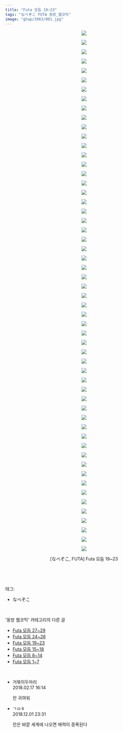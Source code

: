 ```yaml
---
title: "Futa 모듬 19~23"
tags: "なべぞこ FUTA 동방_웹코믹"
image: "ghap/3963/001.jpg"
---
```

<div class="article">
<p style="text-align: center; clear: none; float: none;"><img src="{{ site.nasurl }}/ghap/3963/001.jpg"/></p>
<p style="text-align: center; clear: none; float: none;"><img src="{{ site.nasurl }}/ghap/3963/002.jpg"/></p>
<p style="text-align: center; clear: none; float: none;"><img src="{{ site.nasurl }}/ghap/3963/003.jpg"/></p>
<p style="text-align: center; clear: none; float: none;"><img src="{{ site.nasurl }}/ghap/3963/004.jpg"/></p>
<p style="text-align: center; clear: none; float: none;"><img src="{{ site.nasurl }}/ghap/3963/005.jpg"/></p>
<p style="text-align: center; clear: none; float: none;"><img src="{{ site.nasurl }}/ghap/3963/006.jpg"/></p>
<p style="text-align: center; clear: none; float: none;"><img src="{{ site.nasurl }}/ghap/3963/007.jpg"/></p>
<p style="text-align: center; clear: none; float: none;"><img src="{{ site.nasurl }}/ghap/3963/008.jpg"/></p>
<p style="text-align: center; clear: none; float: none;"><img src="{{ site.nasurl }}/ghap/3963/009.jpg"/></p>
<p style="text-align: center; clear: none; float: none;"><img src="{{ site.nasurl }}/ghap/3963/010.jpg"/></p>
<p style="text-align: center; clear: none; float: none;"><img src="{{ site.nasurl }}/ghap/3963/011.jpg"/></p>
<p style="text-align: center; clear: none; float: none;"><img src="{{ site.nasurl }}/ghap/3963/012.jpg"/></p>
<p style="text-align: center; clear: none; float: none;"><img src="{{ site.nasurl }}/ghap/3963/013.jpg"/></p>
<p style="text-align: center; clear: none; float: none;"><img src="{{ site.nasurl }}/ghap/3963/014.jpg"/></p>
<p style="text-align: center; clear: none; float: none;"><img src="{{ site.nasurl }}/ghap/3963/015.jpg"/></p>
<p style="text-align: center; clear: none; float: none;"><img src="{{ site.nasurl }}/ghap/3963/016.jpg"/></p>
<p style="text-align: center; clear: none; float: none;"><img src="{{ site.nasurl }}/ghap/3963/017.jpg"/></p>
<p style="text-align: center; clear: none; float: none;"><img src="{{ site.nasurl }}/ghap/3963/018.jpg"/></p>
<p style="text-align: center; clear: none; float: none;"><img src="{{ site.nasurl }}/ghap/3963/019.jpg"/></p>
<p style="text-align: center; clear: none; float: none;"><img src="{{ site.nasurl }}/ghap/3963/020.jpg"/></p>
<p style="text-align: center; clear: none; float: none;"><img src="{{ site.nasurl }}/ghap/3963/021.jpg"/></p>
<p style="text-align: center; clear: none; float: none;"><img src="{{ site.nasurl }}/ghap/3963/022.jpg"/></p>
<p style="text-align: center; clear: none; float: none;"><img src="{{ site.nasurl }}/ghap/3963/023.jpg"/></p>
<p style="text-align: center; clear: none; float: none;"><img src="{{ site.nasurl }}/ghap/3963/024.jpg"/></p>
<p style="text-align: center; clear: none; float: none;"><img src="{{ site.nasurl }}/ghap/3963/025.jpg"/></p>
<p style="text-align: center; clear: none; float: none;"><img src="{{ site.nasurl }}/ghap/3963/026.jpg"/></p>
<p style="text-align: center; clear: none; float: none;"><img src="{{ site.nasurl }}/ghap/3963/027.jpg"/></p>
<p style="text-align: center; clear: none; float: none;"><img src="{{ site.nasurl }}/ghap/3963/028.jpg"/></p>
<p style="text-align: center; clear: none; float: none;"><img src="{{ site.nasurl }}/ghap/3963/029.jpg"/></p>
<p style="text-align: center; clear: none; float: none;"><img src="{{ site.nasurl }}/ghap/3963/030.jpg"/></p>
<p style="text-align: center; clear: none; float: none;"><img src="{{ site.nasurl }}/ghap/3963/031.jpg"/></p>
<p style="text-align: center; clear: none; float: none;"><img src="{{ site.nasurl }}/ghap/3963/032.jpg"/></p>
<p style="text-align: center; clear: none; float: none;"><img src="{{ site.nasurl }}/ghap/3963/033.jpg"/></p>
<p style="text-align: center; clear: none; float: none;"><img src="{{ site.nasurl }}/ghap/3963/034.jpg"/></p>
<p style="text-align: center; clear: none; float: none;"><img src="{{ site.nasurl }}/ghap/3963/035.jpg"/></p>
<p style="text-align: center; clear: none; float: none;"><img src="{{ site.nasurl }}/ghap/3963/036.jpg"/></p>
<p style="text-align: center; clear: none; float: none;"><img src="{{ site.nasurl }}/ghap/3963/037.jpg"/></p>
<p style="text-align: center; clear: none; float: none;"><img src="{{ site.nasurl }}/ghap/3963/038.jpg"/></p>
<p style="text-align: center; clear: none; float: none;"><img src="{{ site.nasurl }}/ghap/3963/039.jpg"/></p>
<p style="text-align: center; clear: none; float: none;"><img src="{{ site.nasurl }}/ghap/3963/040.jpg"/></p>
<p style="text-align: center; clear: none; float: none;"><img src="{{ site.nasurl }}/ghap/3963/041.jpg"/></p>
<p style="text-align: center; clear: none; float: none;"><img src="{{ site.nasurl }}/ghap/3963/042.jpg"/></p>
<p style="text-align: center; clear: none; float: none;"><img src="{{ site.nasurl }}/ghap/3963/043.jpg"/></p>
<p style="text-align: center; clear: none; float: none;"><img src="{{ site.nasurl }}/ghap/3963/044.jpg"/></p>
<p style="text-align: center; clear: none; float: none;"><img src="{{ site.nasurl }}/ghap/3963/045.jpg"/></p>
<p style="text-align: center; clear: none; float: none;"><img src="{{ site.nasurl }}/ghap/3963/046.jpg"/></p>
<p style="text-align: center; clear: none; float: none;"><img src="{{ site.nasurl }}/ghap/3963/047.jpg"/></p>
<p style="text-align: center; clear: none; float: none;"><img src="{{ site.nasurl }}/ghap/3963/048.jpg"/></p>
<p style="text-align: center; clear: none; float: none;"><img src="{{ site.nasurl }}/ghap/3963/049.jpg"/></p>
<p style="text-align: center; clear: none; float: none;"><img src="{{ site.nasurl }}/ghap/3963/050.jpg"/></p>
<p style="text-align: center; clear: none; float: none;"><img src="{{ site.nasurl }}/ghap/3963/051.jpg"/></p>
<p style="text-align: center; clear: none; float: none;"><img src="{{ site.nasurl }}/ghap/3963/052.jpg"/></p>
<p style="text-align: center; clear: none; float: none;"><img src="{{ site.nasurl }}/ghap/3963/053.jpg"/></p>
<p style="text-align: center; clear: none; float: none;"><img src="{{ site.nasurl }}/ghap/3963/054.jpg"/></p>
<p style="text-align: center; clear: none; float: none;"><img src="{{ site.nasurl }}/ghap/3963/055.jpg"/></p>
<p style="text-align: center; clear: none; float: none;"><img src="{{ site.nasurl }}/ghap/3963/056.jpg"/></p>
<p style="text-align: center; clear: none; float: none;">[なべぞこ, FUTA] Futa 모듬 19~23</p>
<p><br/></p>
</div><br/>
<div class="tagTrail">
<p>태그: </p>
<ul>
<li>なべぞこ</li>
</ul>
</div><br/>
<div class="another">
<p>'동방 웹코믹' 카테고리의 다른 글</p>
<ul>
<li><a href="/2017-11-25-ghap_3965">Futa 모듬 27~29</a></li>
<li><a href="/2017-11-25-ghap_3964">Futa 모듬 24~26</a></li>
<li><a href="/2017-11-25-ghap_3963">Futa 모듬 19~23</a></li>
<li><a href="/2017-11-25-ghap_3962">Futa 모듬 15~18</a></li>
<li><a href="/2017-11-25-ghap_3961">Futa 모듬 8~14</a></li>
<li><a href="/2017-11-24-ghap_3960">Futa 모듬 1~7</a></li>
</ul>
</div><br/>
<div class="cb_module cb_fluid">
<div class="cb_wrt cb_profile">
<div class="comment">
<ul>
<li class="cb_thumb_off" id="comment15201007">
<div class="cb_comment_area">
<div class="cb_info_area">
<div class="cb_section">
<span class="cb_nick_name">거북이두마리</span>
</div>
<div class="cb_section">
<span class="cb_date">2018.02.17 16:14 </span>
</div>
</div>
<div class="cb_dsc_comment">
<p class="cb_dsc">
											란 귀여워
										</p>
</div>
</div></li>
<li class="cb_thumb_off" id="comment15381095">
<div class="cb_comment_area">
<div class="cb_info_area">
<div class="cb_section">
<span class="cb_nick_name">ㄱㅁㅎ</span>
</div>
<div class="cb_section">
<span class="cb_date">2018.12.01 23:31 </span>
</div>
</div>
<div class="cb_dsc_comment">
<p class="cb_dsc">
											란은 바깥 세계에 나오면 매력이 증폭된다
										</p>
</div>
</div></li>
</ul>
</div>
</div><!-- commentList close -->
</div><br/>
